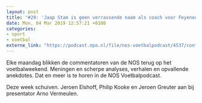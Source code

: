 ```yaml
---
layout: post
title: "#29: 'Jaap Stam is geen verrassende naam als coach voor Feyenoord en dat is jammer'"
date: Mon, 04 Mar 2019 12:57:21 +0100
categories: 
- sport 
- voetbal 
externe_link: "https://podcast.npo.nl/file/nos-voetbalpodcast/4537/content.omroep.nl/portal/podcast/nporadio1/nos-voetbalpodcast/2019/03/nporadio1_nos-voetbalpodcast_20190304_nos-voetbalpodcast-29-jaap-stam-is-geen-verrassende-naam-als-coach-voor-feyenoord-en-dat-is-jammer_U5AC8E.mp3"
---
```


Elke maandag blikken de commentatoren van de NOS terug op het voetbalweekend. Meningen en scherpe analyses, verhalen en opvallende anekdotes. Dat en meer is te horen in de NOS Voetbalpodcast.

Deze week schuiven. Jeroen Elshoff, Philip Kooke en Jeroen Greuter aan bij presentator Arno Vermeulen.
